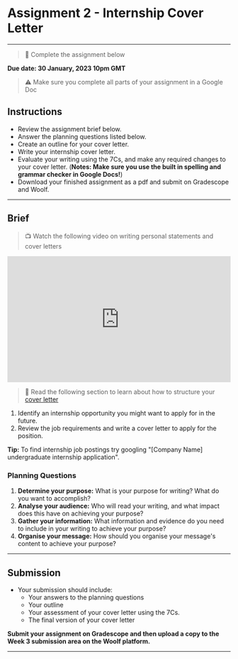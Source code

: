 # Assignment 2 - Internship Cover Letter

---

> 📝 Complete the assignment below

**Due date: 30 January, 2023 10pm GMT**

> ⚠️ Make sure you complete all parts of your assignment in a Google Doc

## Instructions

- Review the assignment brief below.
- Answer the planning questions listed below.
- Create an outline for your cover letter.
- Write your internship cover letter.
- Evaluate your writing using the 7Cs, and make any required changes to your cover letter. (**Notes: Make sure you use the built in spelling and grammar checker in Google Docs!**)
- Download your finished assignment as a pdf and submit on Gradescope and Woolf.

---

## Brief

> 📺 Watch the following video on writing personal statements and cover letters

<div style="position: relative; padding-bottom: 56.25%; height: 0;"><iframe src="https://www.youtube.com/embed/s_7FSTk1ccc" title="YouTube video player" frameborder="0" allow="accelerometer; autoplay; clipboard-write; encrypted-media; gyroscope; picture-in-picture" allowfullscreen style="position: absolute; top: 0; left: 0; width: 100%; height: 100%;"></iframe></div> 

> 📖 Read the following section to learn about how to structure your [cover letter](https://openoregon.pressbooks.pub/technicalwriting/chapter/y-3-cover-letters/)

1) Identify an internship opportunity you might want to apply for in the future. 
2) Review the job requirements and write a cover letter to apply for the position.

**Tip:** To find internship job postings try googling "[Company Name] undergraduate internship application".

### Planning Questions

1. **Determine your purpose:** What is your purpose for writing? What do you want to accomplish?
2. **Analyse your audience:** Who will read your writing, and what impact does this have on achieving your purpose?
3. **Gather your information:** What information and evidence do you need to include in your writing to achieve your purpose?
4. **Organise your message:** How should you organise your message's content to achieve your purpose?
 
 ---

## Submission

- Your submission should include:
  - Your answers to the planning questions
  - Your outline
  - Your assessment of your cover letter using the 7Cs.
  - The final version of your cover letter

**Submit your assignment on Gradescope and then upload a copy to the Week 3 submission area on the Woolf platform.**

---

